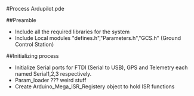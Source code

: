 #Process Ardupilot.pde

##Preamble
*	Include all the required libraries for the system
*	Include Local modules "defines.h","Parameters.h","GCS.h" (Ground Control Station)

##Initializing process
*	Initialize Serial ports for FTDI (Serial to USB), GPS and Telemetry each named Serial1,2,3 respectively.
*	Param_loader ??? weird stuff
*	Create Arduino_Mega_ISR_Registery object to hold ISR functions

